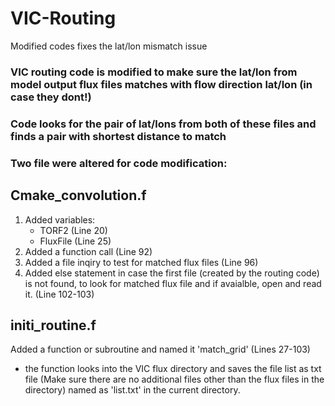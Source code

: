 # VIC-Routing
Modified codes fixes the lat/lon mismatch issue 

### VIC routing code is modified to make sure the lat/lon from model output flux files matches with flow direction lat/lon (in case they dont!) 
### Code looks for the pair of lat/lons from both of these files and finds a pair with shortest distance to match 

### Two file were altered for code modification:

Cmake_convolution.f
-------------------
1) Added variables:
	- TORF2 	(Line 20)
	- FluxFile 	(Line 25)
2) Added a function call (Line 92)
3) Added a file inqiry to test for matched flux files (Line 96)
4) Added else statement in case the first file (created by the routing code) is not found, to look for matched flux file and if avaialble, open and read it. (Line 102-103)


initi_routine.f
----------------

Added a function or subroutine and named it 'match_grid' (Lines 27-103)
- the function looks into the VIC flux directory and saves the file list as txt file (Make sure there are no additional files other than the flux files in the directory) named as 'list.txt' in the current directory. 
